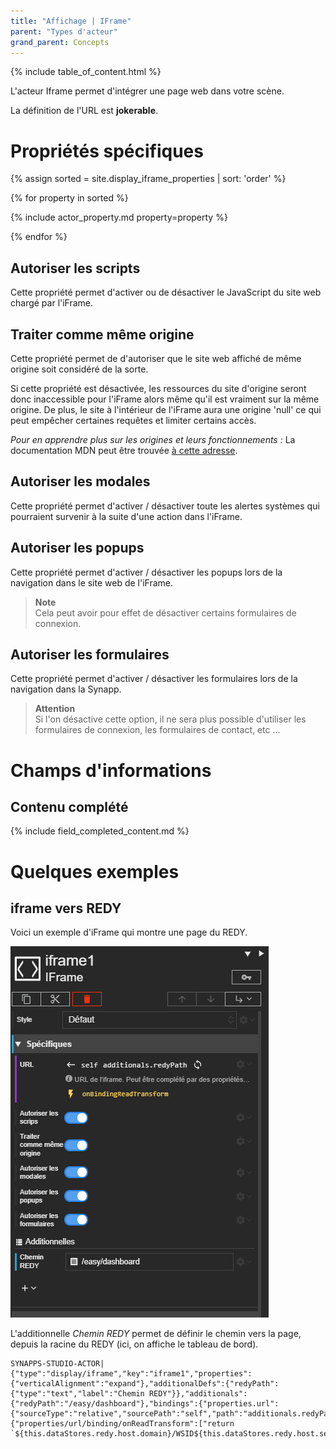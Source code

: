 ```yaml
---
title: "Affichage | IFrame"
parent: "Types d'acteur"
grand_parent: Concepts
---
```


{% include table_of_content.html %}

L'acteur Iframe permet d'intégrer une page web dans votre scène.

La définition de l'URL est **jokerable**.

# Propriétés spécifiques

{% assign sorted = site.display_iframe_properties | sort: 'order' %}

{% for property in sorted %}

{% include actor_property.md property=property %}

{% endfor %}

## Autoriser les scripts

Cette propriété permet d'activer ou de désactiver le JavaScript du site web chargé par l'iFrame.
## Traiter comme même origine

Cette propriété permet de d'autoriser que le site web affiché de même origine soit considéré de la sorte.

Si cette propriété est désactivée, les ressources du site d'origine seront donc inaccessible pour l'iFrame alors même qu'il est vraiment sur la même origine. De plus, le site à l'intérieur de l'iFrame aura une origine 'null' ce qui peut empêcher certaines requêtes et limiter certains accès.

*Pour en apprendre plus sur les origines et leurs fonctionnements :*
La documentation MDN peut être trouvée [à cette adresse](https://developer.mozilla.org/fr/docs/Web/Security/Same-origin_policy).
## Autoriser les modales

Cette propriété permet d'activer / désactiver toute les alertes systèmes qui pourraient survenir à la suite d'une action dans l'iFrame.
## Autoriser les popups

Cette propriété permet d'activer / désactiver les popups lors de la navigation dans le site web de l'iFrame.

> **Note**<br>
> Cela peut avoir pour effet de désactiver certains formulaires de connexion.

## Autoriser les formulaires

Cette propriété permet d'activer / désactiver les formulaires lors de la navigation dans la Synapp.


> **Attention**<br>
> Si l'on désactive cette option, il ne sera plus possible d'utiliser les formulaires de connexion, les formulaires de contact, etc ...


# Champs d'informations

## Contenu complété

{% include field_completed_content.md %}

# Quelques exemples

## iframe vers REDY

<div class="code-example" markdown="1">

Voici un exemple d'iFrame qui montre une page du REDY.

![SynApps](../../assets/concepts/actor/display_iframe/iframe01.png)

L'additionnelle *Chemin REDY* permet de définir le chemin vers la page, depuis la racine du REDY (ici, on affiche le tableau de bord).

</div>

```text
SYNAPPS-STUDIO-ACTOR|{"type":"display/iframe","key":"iframe1","properties":{"verticalAlignment":"expand"},"additionalDefs":{"redyPath":{"type":"text","label":"Chemin REDY"}},"additionals":{"redyPath":"/easy/dashboard"},"bindings":{"properties.url":{"sourceType":"relative","sourcePath":"self","path":"additionals.redyPath"}},"events":{"properties/url/binding/onReadTransform":["return  `${this.dataStores.redy.host.domain}/WSID${this.dataStores.redy.host.session.sid}${context.value}`;"]}}
```
